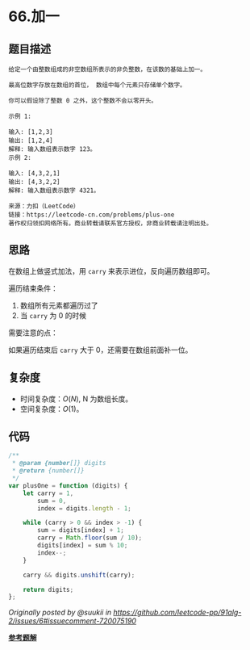 # 66.加一

## 题目描述

```
给定一个由整数组成的非空数组所表示的非负整数，在该数的基础上加一。

最高位数字存放在数组的首位， 数组中每个元素只存储单个数字。

你可以假设除了整数 0 之外，这个整数不会以零开头。

示例 1:

输入: [1,2,3]
输出: [1,2,4]
解释: 输入数组表示数字 123。
示例 2:

输入: [4,3,2,1]
输出: [4,3,2,2]
解释: 输入数组表示数字 4321。

来源：力扣（LeetCode）
链接：https://leetcode-cn.com/problems/plus-one
著作权归领扣网络所有。商业转载请联系官方授权，非商业转载请注明出处。
```

## 思路

在数组上做竖式加法，用 `carry` 来表示进位，反向遍历数组即可。

遍历结束条件：

1. 数组所有元素都遍历过了
2. 当 `carry` 为 0 的时候

需要注意的点：

如果遍历结束后 `carry` 大于 0，还需要在数组前面补一位。

## 复杂度

-   时间复杂度：$O(N)$, N 为数组长度。
-   空间复杂度：$O(1)$。

## 代码

```js
/**
 * @param {number[]} digits
 * @return {number[]}
 */
var plusOne = function (digits) {
    let carry = 1,
        sum = 0,
        index = digits.length - 1;

    while (carry > 0 && index > -1) {
        sum = digits[index] + 1;
        carry = Math.floor(sum / 10);
        digits[index] = sum % 10;
        index--;
    }

    carry && digits.unshift(carry);

    return digits;
};
```

_Originally posted by @suukii in https://github.com/leetcode-pp/91alg-2/issues/6#issuecomment-720075190_

**[参考题解](https://github.com/leetcode-pp/91alg-2/blob/master/solution/basic/99.plus-one.md)**
